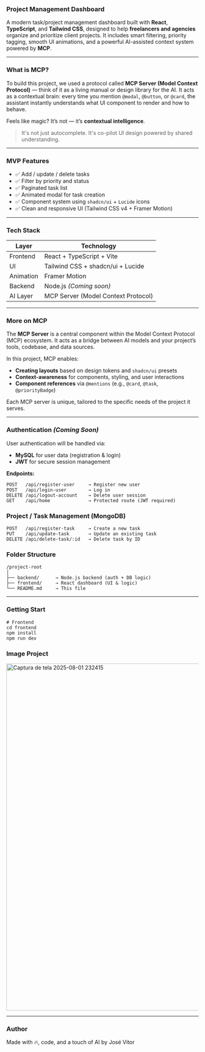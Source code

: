 ### Project Management Dashboard

A modern task/project management dashboard built with **React**, **TypeScript**, and **Tailwind CSS**, designed to help **freelancers and agencies** organize and prioritize client projects. It includes smart filtering, priority tagging, smooth UI animations, and a powerful AI-assisted context system powered by **MCP**.

---

### What is MCP?

To build this project, we used a protocol called **MCP Server (Model Context Protocol)** — think of it as a living manual or design library for the AI. It acts as a contextual brain: every time you mention `@modal`, `@button`, or `@card`, the assistant instantly understands what UI component to render and how to behave.

Feels like magic? It’s not — it’s **contextual intelligence**.

> It's not just autocomplete. It's co-pilot UI design powered by shared understanding.

---

### MVP Features

- ✅ Add / update / delete tasks  
- ✅ Filter by priority and status  
- ✅ Paginated task list  
- ✅ Animated modal for task creation  
- ✅ Component system using `shadcn/ui` + `Lucide` icons  
- ✅ Clean and responsive UI (Tailwind CSS v4 + Framer Motion)

---

### Tech Stack

| Layer     | Technology                          |
|-----------|-------------------------------------|
| Frontend  | React + TypeScript + Vite           |
| UI        | Tailwind CSS + shadcn/ui + Lucide   |
| Animation | Framer Motion                       |
| Backend   | Node.js *(Coming soon)*             |
| AI Layer  | MCP Server (Model Context Protocol) |

---

### More on MCP

The **MCP Server** is a central component within the Model Context Protocol (MCP) ecosystem. It acts as a bridge between AI models and your project’s tools, codebase, and data sources.

In this project, MCP enables:

- **Creating layouts** based on design tokens and `shadcn/ui` presets  
- **Context-awareness** for components, styling, and user interactions  
- **Component references** via `@mentions` (e.g., `@card`, `@task`, `@priorityBadge`)

Each MCP server is unique, tailored to the specific needs of the project it serves.

---

### Authentication *(Coming Soon)*

User authentication will be handled via:

- **MySQL** for user data (registration & login)  
- **JWT** for secure session management  

**Endpoints:**

```http
POST   /api/register-user     → Register new user  
POST   /api/login-user        → Log in  
DELETE /api/logout-account    → Delete user session  
GET    /api/home              → Protected route (JWT required)
```

### Project / Task Management (MongoDB)

```http
POST   /api/register-task     → Create a new task  
PUT    /api/update-task       → Update an existing task  
DELETE /api/delete-task/:id   → Delete task by ID

```

### Folder Structure

```plaintext
/project-root
│
├── backend/      → Node.js backend (auth + DB logic)
├── frontend/     → React dashboard (UI & logic)
└── README.md     → This file
```

---

### Getting Start

```plaintext
# Frontend
cd frontend
npm install
npm run dev
```

### Image Project

<img width="1919" height="910" alt="Captura de tela 2025-08-01 232415" src="https://github.com/user-attachments/assets/161af6a8-7ed9-44ed-9d79-e2e587e67c0f" />

---

### Author

Made with 🔥, code, and a touch of AI by José Vitor
